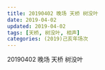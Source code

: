 ```yaml
---
title: 20190402 晚场 天桥 树没叶
date: 2019-04-02
updated: 2019-04-02
tags: [天桥, 树没叶, 相声]
categories: (2019)己亥年场次
---
```

20190402 晚场 天桥 树没叶
